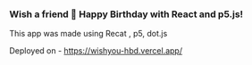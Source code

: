 ### Wish a friend 🎂 Happy Birthday with React and p5.js!

This app was made using Recat , p5, dot.js

Deployed on - https://wishyou-hbd.vercel.app/
